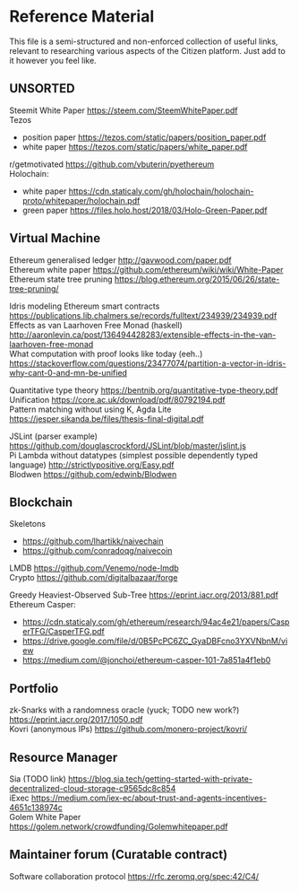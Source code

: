 # Reference Material

This file is a semi-structured and non-enforced collection of useful links, relevant to researching various aspects of the Citizen platform. Just add to it however you feel like.

## **UNSORTED**

Steemit White Paper https://steem.com/SteemWhitePaper.pdf  
Tezos  
- position paper https://tezos.com/static/papers/position_paper.pdf
- white paper https://tezos.com/static/papers/white_paper.pdf

r/getmotivated https://github.com/vbuterin/pyethereum  
Holochain:
- white paper https://cdn.staticaly.com/gh/holochain/holochain-proto/whitepaper/holochain.pdf
- green paper https://files.holo.host/2018/03/Holo-Green-Paper.pdf

## Virtual Machine

Ethereum generalised ledger http://gavwood.com/paper.pdf  
Ethereum white paper https://github.com/ethereum/wiki/wiki/White-Paper  
Ethereum state tree pruning https://blog.ethereum.org/2015/06/26/state-tree-pruning/

Idris modeling Ethereum smart contracts https://publications.lib.chalmers.se/records/fulltext/234939/234939.pdf  
Effects as van Laarhoven Free Monad (haskell) http://aaronlevin.ca/post/136494428283/extensible-effects-in-the-van-laarhoven-free-monad  
What computation with proof looks like today (eeh..) https://stackoverflow.com/questions/23477074/partition-a-vector-in-idris-why-cant-0-and-mn-be-unified

Quantitative type theory https://bentnib.org/quantitative-type-theory.pdf  
Unification https://core.ac.uk/download/pdf/80792194.pdf  
Pattern matching without using K, Agda Lite https://jesper.sikanda.be/files/thesis-final-digital.pdf

JSLint (parser example) https://github.com/douglascrockford/JSLint/blob/master/jslint.js  
Pi Lambda without datatypes (simplest possible dependently typed language) http://strictlypositive.org/Easy.pdf  
Blodwen https://github.com/edwinb/Blodwen

## Blockchain

Skeletons
- https://github.com/lhartikk/naivechain
- https://github.com/conradoqg/naivecoin

LMDB https://github.com/Venemo/node-lmdb  
Crypto https://github.com/digitalbazaar/forge

Greedy Heaviest-Observed Sub-Tree https://eprint.iacr.org/2013/881.pdf  
Ethereum Casper:
- https://cdn.staticaly.com/gh/ethereum/research/94ac4e21/papers/CasperTFG/CasperTFG.pdf
- https://drive.google.com/file/d/0B5PcPC6ZC_GyaDBFcno3YXVNbnM/view
- https://medium.com/@jonchoi/ethereum-casper-101-7a851a4f1eb0

## Portfolio

zk-Snarks with a randomness oracle (yuck; TODO new work?) https://eprint.iacr.org/2017/1050.pdf  
Kovri (anonymous IPs) https://github.com/monero-project/kovri/

## Resource Manager

Sia (TODO link) https://blog.sia.tech/getting-started-with-private-decentralized-cloud-storage-c9565dc8c854  
iExec https://medium.com/iex-ec/about-trust-and-agents-incentives-4651c138974c  
Golem White Paper https://golem.network/crowdfunding/Golemwhitepaper.pdf

## Maintainer forum (Curatable contract)

Software collaboration protocol https://rfc.zeromq.org/spec:42/C4/
